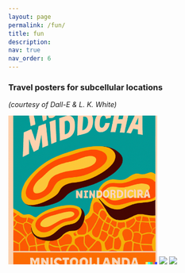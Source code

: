 ```yaml
---
layout: page
permalink: /fun/
title: fun 
description:
nav: true
nav_order: 6
---
```


### Travel posters for subcellular locations

*(courtesy of Dall-E & L. K. White)*

<div class="d-grid gap-3">
  <img src="/assets/img/dalle/mito-travel.png" class="rounded float-start" width="300">
  <img src="/assets/img/dalle/mt-travel.png" class="rounded float-start" width="300">
  <img src="/assets/img/dalle/golgi-travel.png" class="rounded float-start" width="300">
</div>